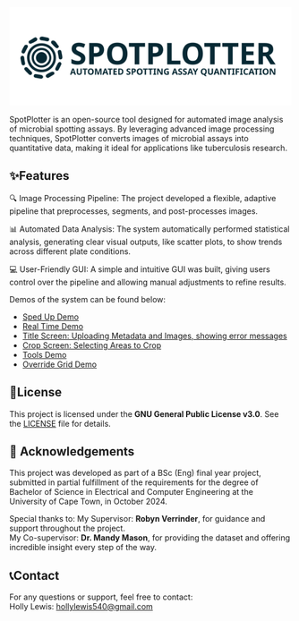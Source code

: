 <p align="center">
<img src="LogoHorozontalDark.svg" alt="Logo" style="width: 800px;" />
 </p> 

SpotPlotter is an open-source tool designed for automated image analysis of microbial spotting assays. By leveraging advanced image processing techniques, SpotPlotter converts images of microbial assays into quantitative data, making it ideal for applications like tuberculosis research.

## ✨Features
🔍 Image Processing Pipeline: The project developed a flexible, adaptive pipeline that preprocesses, segments, and post-processes images. 

📊 Automated Data Analysis: The system automatically performed statistical analysis, generating clear visual outputs, like scatter plots, to show trends across different plate conditions. 

💻 User-Friendly GUI: A simple and intuitive GUI was built, giving users control over the pipeline and allowing manual adjustments to refine results.

Demos of the system can be found below:

- [Sped Up Demo](https://www.dropbox.com/scl/fi/pd6gzh27kq58intsos2z0/DemoVideoPiepline-spedup.mp4?rlkey=uwv1jf1k7v9is5bwlip6rd57a&st=jci68loy&dl=0)
- [Real Time Demo](https://www.dropbox.com/scl/fi/lsn9zhtibum6l2694825z/DemoVideoPiepline-removedloading.mp4?rlkey=hrywk3sildhd2m0dy4ze2ztop&st=7kav101t&dl=0)
- [Title Screen: Uploading Metadata and Images, showing error messages](https://www.dropbox.com/scl/fi/jxxljvtr354gn6t38iiu8/TitleScreenDemo.mp4?rlkey=v800hvhvkpvpl8w4b7hl6fg1p&st=wi2knflt&dl=0)
- [Crop Screen: Selecting Areas to Crop](https://www.dropbox.com/scl/fi/rz2a8g06f1l6raxrl9prt/CropScreenDemo.mp4?rlkey=11ocb55xu01ilkwl8gey64vhg&st=gu18lg7r&dl=0)
- [Tools Demo](https://www.dropbox.com/scl/fi/v7s39zokoz7pw2ialab4w/DemoVideoTools.mp4?rlkey=i5kep72a6ymk7q9vri5w0wv80&st=09tmp9rs&dl=0)
- [Override Grid Demo](https://www.dropbox.com/scl/fi/66nlrmm9mnyl7351s8qaa/OverrideGridDemo.mp4?rlkey=5594bcmcxl1zum73kndz50g14&st=aemq2xzc&dl=0)

## 📄License 
This project is licensed under the **GNU General Public License v3.0**. See the [LICENSE](./LICENSE.0) file for details.


## 🙏 Acknowledgements
This project was developed as part of a BSc (Eng) final year project, submitted in partial fulfillment of the requirements for the degree of Bachelor of Science in Electrical and Computer Engineering at the University of Cape Town, in October 2024.

Special thanks to:
    My Supervisor: **Robyn Verrinder**, for guidance and support throughout the project. <br />
    My Co-supervisor: **Dr. Mandy Mason**, for providing the dataset and offering incredible insight every step of the way.
    
## 📞Contact
For any questions or support, feel free to contact: <br />
Holly Lewis: hollylewis540@gmail.com
